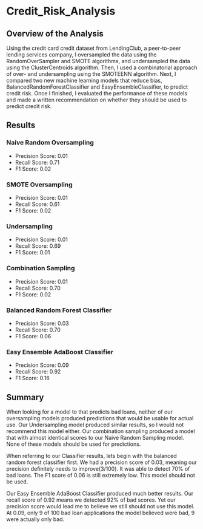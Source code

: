 # Credit_Risk_Analysis

## Overview of the Analysis
Using the credit card credit dataset from LendingClub, a peer-to-peer lending services company, I oversampled the data using the RandomOverSampler and SMOTE algorithms, and undersampled the data using the ClusterCentroids algorithm. Then, I used a combinatorial approach of over- and undersampling using the SMOTEENN algorithm. Next, I compared two new machine learning models that reduce bias, BalancedRandomForestClassifier and EasyEnsembleClassifier, to predict credit risk. Once I finished, I evaluated the performance of these models and made a written recommendation on whether they should be used to predict credit risk.

## Results
### Naive Random Oversampling
- Precision Score: 0.01
- Recall Score: 0.71
- F1 Score: 0.02

### SMOTE Oversampling
- Precision Score: 0.01 
- Recall Score: 0.61 
- F1 Score: 0.02

### Undersampling
- Precision Score: 0.01
- Recall Score: 0.69
- F1 Score: 0.01

### Combination Sampling
- Precision Score: 0.01
- Recall Score: 0.70 
- F1 Score: 0.02

### Balanced Random Forest Classifier
- Precision Score: 0.03
- Recall Score: 0.70
- F1 Score: 0.06

### Easy Ensemble AdaBoost Classifier
- Precision Score: 0.09
- Recall Score: 0.92
- F1 Score: 0.16

## Summary
When looking for a model to that predicts bad loans, neither of our oversampling models produced predictions that would be usable for actual use. Our Undersampling model produced similar results, so I would not recommend this model either. Our combination sampling produced a model that with almost identical scores to our Naive Random Sampling model. None of these models should be used for predictions.

When referring to our Classifier results, lets begin with the balanced random forest classifier first. We had a precision score of 0.03, meaning our precision definitely needs to improve(3/100). It was able to detect 70% of bad loans. The F1 score of 0.06 is still extremely low. This model should not be used.

Our Easy Ensemble AdaBoost Classifier produced much better results. Our recall score of 0.92 means we detected 92% of bad scores. Yet our precision score would lead me to believe we still should not use this model. At 0.09, only 9 of 100 bad loan applications the model believed were bad, 9 were actually only bad.
